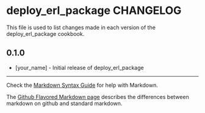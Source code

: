 deploy_erl_package CHANGELOG
============================

This file is used to list changes made in each version of the deploy_erl_package cookbook.

0.1.0
-----
- [your_name] - Initial release of deploy_erl_package

- - -
Check the [Markdown Syntax Guide](http://daringfireball.net/projects/markdown/syntax) for help with Markdown.

The [Github Flavored Markdown page](http://github.github.com/github-flavored-markdown/) describes the differences between markdown on github and standard markdown.
